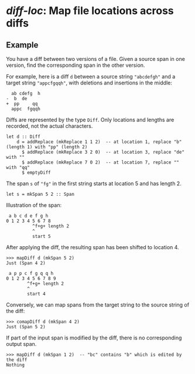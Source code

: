# *diff-loc*: Map file locations across diffs

## Example

You have a diff between two versions of a file. Given a source span
in one version, find the corresponding span in the other version.

For example, here is a diff `d` between a source string `"abcdefgh"` and a target
string `"appcfgqqh"`, with deletions and insertions in the middle:

```
  ab cdefg  h
-  b  de
+  pp     qq
  appc  fgqqh
```

Diffs are represented by the type `Diff`.
Only locations and lengths are recorded, not the actual characters.

```
let d :: Diff
    d = addReplace (mkReplace 1 1 2)  -- at location 1, replace "b" (length 1) with "pp" (length 2)
      $ addReplace (mkReplace 3 2 0)  -- at location 3, replace "de" with ""
      $ addReplace (mkReplace 7 0 2)  -- at location 7, replace "" with "qq"
      $ emptyDiff
```

The span `s` of `"fg"` in the first string starts at location 5 and has length 2.

```
let s = mkSpan 5 2 :: Span
```

Illustration of the span:

```
 a b c d e f g h
0 1 2 3 4 5 6 7 8
          ^f+g+ length 2
          ^
          start 5
```

After applying the diff, the resulting span has been shifted to location 4.

```
>>> mapDiff d (mkSpan 5 2)
Just (Span 4 2)
```

```
 a p p c f g q q h
0 1 2 3 4 5 6 7 8 9
        ^f+g+ length 2
        ^
        start 4
```

Conversely, we can map spans from the target string to the source string of the diff:

```
>>> comapDiff d (mkSpan 4 2)
Just (Span 5 2)
```

If part of the input span is modified by the diff, there is no
corresponding output span.

```
>>> mapDiff d (mkSpan 1 2)  -- "bc" contains "b" which is edited by the diff
Nothing
```
